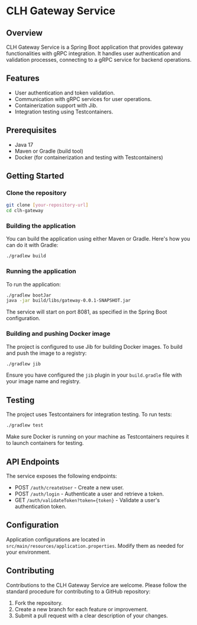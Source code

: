 # CLH Gateway Service

## Overview

CLH Gateway Service is a Spring Boot application that provides gateway functionalities with gRPC integration. It handles user authentication and validation processes, connecting to a gRPC service for backend operations.

## Features

- User authentication and token validation.
- Communication with gRPC services for user operations.
- Containerization support with Jib.
- Integration testing using Testcontainers.

## Prerequisites

- Java 17
- Maven or Gradle (build tool)
- Docker (for containerization and testing with Testcontainers)

## Getting Started

### Clone the repository

```bash
git clone [your-repository-url]
cd clh-gateway
```

### Building the application

You can build the application using either Maven or Gradle. Here's how you can do it with Gradle:

```bash
./gradlew build
```

### Running the application

To run the application:

```bash
./gradlew bootJar
java -jar build/libs/gateway-0.0.1-SNAPSHOT.jar
```

The service will start on port 8081, as specified in the Spring Boot configuration.

### Building and pushing Docker image

The project is configured to use Jib for building Docker images. To build and push the image to a registry:

```bash
./gradlew jib
```

Ensure you have configured the `jib` plugin in your `build.gradle` file with your image name and registry.

## Testing

The project uses Testcontainers for integration testing. To run tests:

```bash
./gradlew test
```

Make sure Docker is running on your machine as Testcontainers requires it to launch containers for testing.

## API Endpoints

The service exposes the following endpoints:

- POST `/auth/createUser` - Create a new user.
- POST `/auth/login` - Authenticate a user and retrieve a token.
- GET `/auth/validateToken?token={token}` - Validate a user's authentication token.

## Configuration

Application configurations are located in `src/main/resources/application.properties`. Modify them as needed for your environment.

## Contributing

Contributions to the CLH Gateway Service are welcome. Please follow the standard procedure for contributing to a GitHub repository:

1. Fork the repository.
2. Create a new branch for each feature or improvement.
3. Submit a pull request with a clear description of your changes.